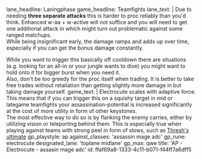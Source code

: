 lane_headline: Laningphase
game_headline: Teamfights
lane_text: |
  Due to needing **three separate attacks** this is harder to proc reliably than you'd think. Enhanced w-aa + w-active will not suffice and you will need to get one additional attack in which might turn out problematic against some ranged matchups.  
  While being insignificant early, the damage ramps and adds up over time, especially if you can get the bonus damage constantly. 
  
  While you want to trigger this basically off cooldown there are situations (e.g. looking for an all-in or your jungle wants to dive) you might want to hold onto it for bigger burst when you need it.  
  Also, don't be too greedy for the proc itself when trading. It is better to take free trades without retaliation than getting slightly more damage in but taking damage yourself.
game_text: |
  Electrocute scales with adaptive force. This means  that if you can trigger this on a squishy target in mid or lategame teamfights your assassination-potential is increased significantly at the cost of more utility in form of other keystones.  
  The most effective way to do so is by flanking the enemy carries, either by utilizing vision or teleporting behind them. This is especially true when playing against teams with strong peel in form of slows, such as [Thresh's ultimate](https://leagueoflegends.fandom.com/wiki/Thresh#The_Box)
gp_playstyle: ap
against_classes: 'assassin mage adc'
gp_rune: electrocute
designated_lane: 'toplane midlane'
gp_max: qwe
title: 'AP -  Electrocute - assasin mage adc'
id: ffaf69a8-1333-4c11-b071-f44ff7a6dff5
